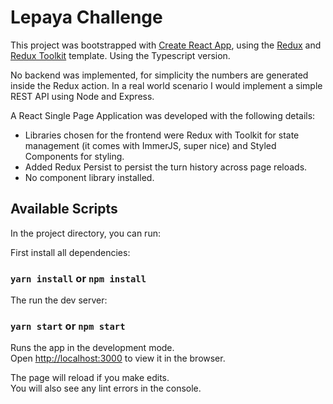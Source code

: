 # Lepaya Challenge

This project was bootstrapped with [Create React App](https://github.com/facebook/create-react-app), using the [Redux](https://redux.js.org/) and [Redux Toolkit](https://redux-toolkit.js.org/) template.
Using the Typescript version.

No backend was implemented, for simplicity the numbers are generated inside the Redux action.
In a real world scenario I would implement a simple REST API using Node and Express.

A React Single Page Application was developed with the following details:

- Libraries chosen for the frontend were Redux with Toolkit for state management (it comes with ImmerJS, super nice) and Styled Components for styling.
- Added Redux Persist to persist the turn history across page reloads.
- No component library installed.

## Available Scripts

In the project directory, you can run:

First install all dependencies:

### `yarn install` or `npm install`

The run the dev server:

### `yarn start` or `npm start`

Runs the app in the development mode.<br />
Open [http://localhost:3000](http://localhost:3000) to view it in the browser.

The page will reload if you make edits.<br />
You will also see any lint errors in the console.
